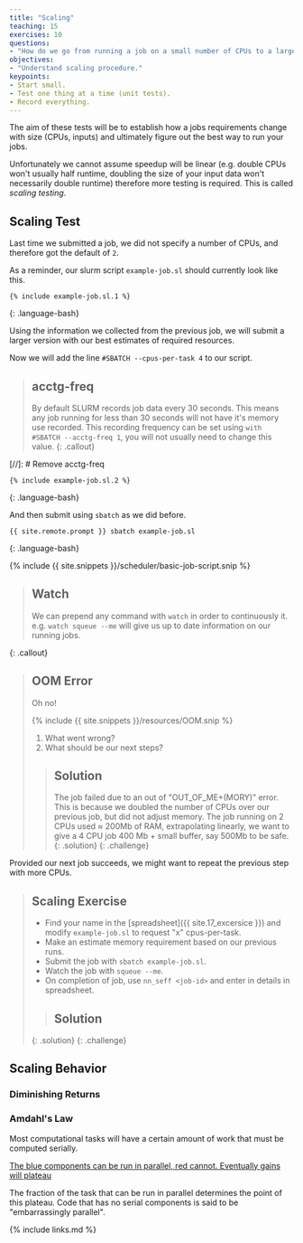 ```yaml
---
title: "Scaling"
teaching: 15
exercises: 10
questions:
- "How do we go from running a job on a small number of CPUs to a larger one."
objectives:
- "Understand scaling procedure."
keypoints:
- Start small.
- Test one thing at a time (unit tests).
- Record everything.
---
```


<!-- TODO: Add scaling example
Currently the rest of this lesson Not ready yet.  Too little info to go on without some sort of easy to grok exercise. -->


The aim of these tests will be to establish how a jobs requirements change with size (CPUs, inputs) and ultimately figure out the best way to run your jobs.

Unfortunately we cannot assume speedup will be linear (e.g. double CPUs won't usually half runtime, doubling the size of your input data won't necessarily double runtime) therefore more testing is required. This is called *scaling testing*.

## Scaling Test

Last time we submitted a job, we did not specify a number of CPUs, and therefore got the default of `2`.

As a reminder, our slurm script `example-job.sl` should currently look like this.

```
{% include example-job.sl.1 %}
```
{: .language-bash}


Using the information we collected from the previous job, we will submit a larger version with our best estimates of required resources.

Now we will add the line `#SBATCH --cpus-per-task 4` to our script.

> ## acctg-freq
>
> By default SLURM records job data every 30 seconds. This means any job running for less than 30 
> seconds will not have it's memory use recorded.
> This recording frequency can be set using `with #SBATCH --acctg-freq 1`, you will not usually need to 
> change this value.
{: .callout}

[//]: # Remove acctg-freq

```
{% include example-job.sl.2 %}
```
{: .language-bash}

And then submit using `sbatch` as we did before.

```
{{ site.remote.prompt }} sbatch example-job.sl
```
{: .language-bash}

{% include {{ site.snippets }}/scheduler/basic-job-script.snip %}

> ## Watch
>
> We can prepend any command with `watch` in order to continuously it. e.g. `watch squeue --me` will 
> give us up to date information on our running jobs.

{: .callout}

> ## OOM Error
>
> Oh no! 
> 
> {% include {{ site.snippets }}/resources/OOM.snip %}
> 
> 1. What went wrong?
> 2. What should be our next steps? 
> > ## Solution
> > The job failed due to an out of "OUT_OF_ME+(MORY)" error. This is because we doubled the number of 
> > CPUs over our previous job, but did not adjust memory.
> > The job running on 2 CPUs used ≈ 200Mb of RAM, extrapolating linearly, we want to give a 4 CPU job 400 Mb + small buffer, say 500Mb to be safe.
> {: .solution}
{: .challenge}

Provided our next job succeeds, we might want to repeat the previous step with more CPUs.

> ## Scaling Exercise
>
> * Find your name in the [spreadsheet]({{ site.17_excersice }}) and modify `example-job.sl` to request 
> "x" cpus-per-task.
> * Make an estimate memory requirement based on our previous runs. 
> * Submit the job with `sbatch example-job.sl`. 
> * Watch the job with `squeue --me`.
> * On completion of job, use `nn_seff <job-id>` and enter in details in spreadsheet.
> > ## Solution
> > 
> {: .solution}
{: .challenge}

## Scaling Behavior

### Diminishing Returns

### Amdahl's Law

Most computational tasks will have a certain amount of work that must be computed serially.

[The blue components can be run in parallel, red cannot. Eventually gains will plateau](../fig/AmdahlsLaw.svg)

The fraction of the task that can be run in parallel determines the point of this plateau.
Code that has no serial components is said to be "embarrassingly parallel".

{% include links.md %}
